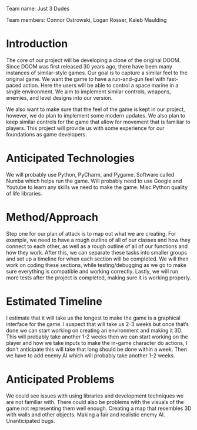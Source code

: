 Team name: Just 3 Dudes

Team members: Connor Ostrowski, Logan Rosser, Kaleb Maulding

# Introduction

The core of our project will be developing a clone of the original DOOM. Since DOOM was first released 30 years ago, there have been many instances of similar-style games. Our goal is to capture a similar feel to the original game. We want the game to have a run-and-gun feel with fast-paced action. Here the users will be able to control a space marine in a single environment. We aim to implement similar controls, weapons, enemies, and level designs into our version. 

We also want to make sure that the feel of the game is kept in our project, however, we do plan to implement some modern updates. We also plan to keep similar controls for the game that allow for movement that is familiar to players. This project will provide us with some experience for our foundations as game developers. 


# Anticipated Technologies

We will probably use Python, PyCharm, and Pygame. Software called Numba which helps run the game. Will probably need to use Google and Youtube to learn any skills we need to make the game. Misc Python quality of life libraries.

# Method/Approach

Step one for our plan of attack is to map out what we are creating. For example, we need to have a rough outline of all of our classes and how they connect to each other, as well as a rough outline of all of our functions and how they work. After this, we can separate these tasks into smaller groups and set up a timeline for when each section will be completed. We will then work on coding these sections, while testing/debugging as we go to make sure everything is compatible and working correctly. Lastly, we will run more tests after the project is completed, making sure it is working properly.


# Estimated Timeline

I estimate that it will take us the longest to make the game is a graphical interface for the game. I suspect that will take us 2-3 weeks but once that’s done we can start working on creating an environment and making it 3D. This will probably take another 1-2 weeks then we can start working on the player and how we take inputs to make the in-game character do actions, I don't anticipate this will take that long should be done within a week. Then we have to add enemy AI which will probably take another 1-2 weeks.


# Anticipated Problems

We could see issues with using libraries and development techniques we are not familiar with. There could also be problems with the visuals of the game not representing them well enough. 
Creating a map that resembles 3D with walls and other objects.
Making a fair and realistic enemy AI. 
Unanticipated bugs.

